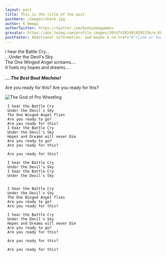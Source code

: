 ```yaml
---
layout: post
title: This is the title of the post
postHero: /images/shark.jpg
author: K Omega
authorTwitter: https://twitter.com/kennyomegamanx
gravatar: https://pbs.twimg.com/profile_images/1014743824919392256/w_KL_9Js_400x400.jpg
postFooter: Additional information, and maybe a <a href="#">link or two</a>
---
```


I hear the Battle Cry...<br>
...Under the Devil's Sky.<br>
The One Winged Angel screams....<br>
It fuels my hopes and dreams....<br>
<br>
<B><I>....The Best Bout Machine!</I></B>


Are you ready for this?
Are you ready for this?


<img class="pull-left" src="https://t2.genius.com/unsafe/440x440/https%3A%2F%2Fimages.genius.com%2F06429d7482820879f2bf5634d8397d41.600x600x1.png"
     alt="The God of Pro Wrestling">

     I hear the Battle Cry
     Under the Devil's Sky
     The One Winged Angel flies
     Are you ready to go?
     Are you ready for this?
     I hear the Battle Cry
     Under the Devil's Sky
     Hopes and Dreams will never Die
     Are you ready to go?
     Are you ready for this?

     Are you ready for this?

     I hear the Battle Cry
     Under the Devil's Sky
     I hear the Battle Cry
     Under the Devil's Sky


     I hear the Battle Cry
     Under the Devil's Sky
     The One Winged Angel flies
     Are you ready to go?
     Are you ready for this?

     I hear the Battle Cry
     Under the Devil's Sky
     Hopes and Dreams will never Die
     Are you ready to go?
     Are you ready for this?

     Are you ready for this?

     Are you ready for this?
